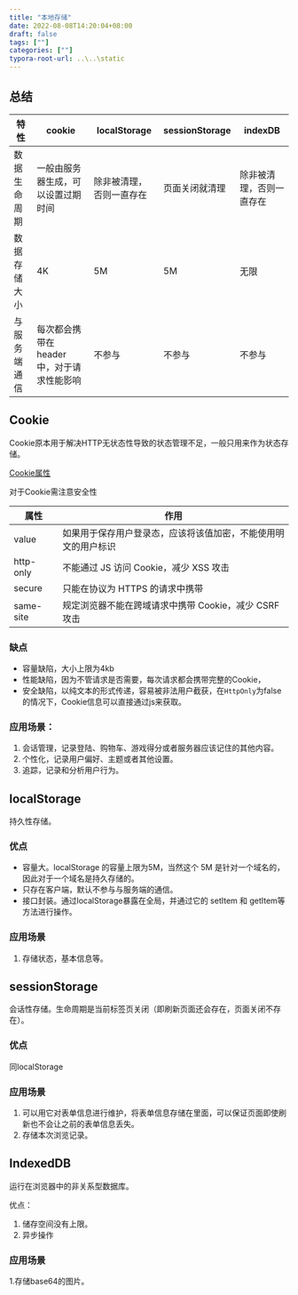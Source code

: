 ```yaml
---
title: "本地存储"
date: 2022-08-08T14:20:04+08:00
draft: false
tags: [""]
categories: [""]
typora-root-url: ..\..\static
---
```


## 总结
| 特性         | cookie                                     | localStorage             | sessionStorage | indexDB                  |
| ------------ | ------------------------------------------ | ------------------------ | -------------- | ------------------------ |
| 数据生命周期 | 一般由服务器生成，可以设置过期时间         | 除非被清理，否则一直存在 | 页面关闭就清理 | 除非被清理，否则一直存在 |
| 数据存储大小 | 4K                                         | 5M                       | 5M             | 无限                     |
| 与服务端通信 | 每次都会携带在 header 中，对于请求性能影响 | 不参与                   | 不参与         | 不参与                   |
## Cookie
Cookie原本用于解决HTTP无状态性导致的状态管理不足，一般只用来作为状态存储。

[Cookie属性](https://juejin.im/post/59d1f59bf265da06700b0934)

对于Cookie需注意安全性

| 属性      | 作用                                                           |
| --------- | -------------------------------------------------------------- |
| value     | 如果用于保存用户登录态，应该将该值加密，不能使用明文的用户标识 |
| http-only | 不能通过 JS 访问 Cookie，减少 XSS 攻击                         |
| secure    | 只能在协议为 HTTPS 的请求中携带                                |
| same-site | 规定浏览器不能在跨域请求中携带 Cookie，减少 CSRF 攻击          |

### 缺点
- 容量缺陷，大小上限为4kb
- 性能缺陷，因为不管请求是否需要，每次请求都会携带完整的Cookie，
- 安全缺陷，以纯文本的形式传递，容易被非法用户截获，在`HttpOnly`为false的情况下，Cookie信息可以直接通过js来获取。
### 应用场景：
1. 会话管理，记录登陆、购物车、游戏得分或者服务器应该记住的其他内容。
2. 个性化，记录用户偏好、主题或者其他设置。
3. 追踪，记录和分析用户行为。

## localStorage
持久性存储。
### 优点
- 容量大。localStorage 的容量上限为5M，当然这个 5M 是针对一个域名的，因此对于一个域名是持久存储的。
- 只存在客户端，默认不参与与服务端的通信。
- 接口封装。通过localStorage暴露在全局，并通过它的 setItem 和 getItem等方法进行操作。
### 应用场景
1. 存储状态，基本信息等。

## sessionStorage
会话性存储。生命周期是当前标签页关闭（即刷新页面还会存在，页面关闭不存在）。
### 优点
同localStorage
### 应用场景
1. 可以用它对表单信息进行维护，将表单信息存储在里面，可以保证页面即使刷新也不会让之前的表单信息丢失。
2. 存储本次浏览记录。

## IndexedDB
运行在浏览器中的非关系型数据库。

优点：
1. 储存空间没有上限。
2. 异步操作

### 应用场景
1.存储base64的图片。

